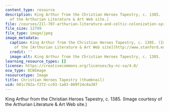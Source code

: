 ```yaml
---
content_type: resource
description: King Arthur from the Christian Heroes Tapestry, c. 1385. (Image courtesy
  of the Arthurian Literature & Art Web site.)
file: /courses/21l-707-arthurian-literature-and-celtic-colonization-spring-2005/081c702af272cc931a83809f24c8a387_21l-707s05-th.jpg
file_size: 12749
file_type: image/jpeg
image_metadata:
  caption: King Arthur from the Christian Heroes Tapestry, c. 1385. (Image courtesy
    of the [Arthurian Literature & Art Web site](http://www.stanford.edu/class/engl165b/).)
  credit: ''
  image-alt: King Arthur from the Christian Heroes Tapestry, c. 1385.
learning_resource_types: []
license: https://creativecommons.org/licenses/by-nc-sa/4.0/
ocw_type: OCWImage
resourcetype: Image
title: Christian Heroes Tapestry (thumbnail)
uid: 081c702a-f272-cc93-1a83-809f24c8a387
---
```

King Arthur from the Christian Heroes Tapestry, c. 1385. (Image courtesy of the Arthurian Literature & Art Web site.)